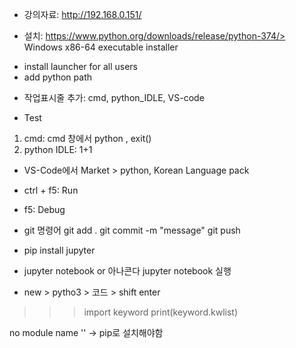 - 강의자료: http://192.168.0.151/

- 설치: 
https://www.python.org/downloads/release/python-374/> Windows x86-64 executable installer
+ install launcher for all users 
+ add python path

- 작업표시줄 추가: cmd, python_IDLE, VS-code

- Test
1. cmd: cmd 창에서 python , exit()
2. python IDLE: 1+1

- VS-Code에서 
Market > python, Korean Language pack

- ctrl + f5: Run 
- f5: Debug

- git 명령어 
git add .
git commit -m "message"
git push

- pip install jupyter
- jupyter notebook or 아나콘다 jupyter notebook 실행
- new > pytho3 > 코드 > shift enter

>>> import keyword
>>> print(keyword.kwlist)

no module name ''
-> pip로 설치해야함